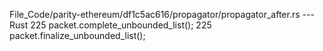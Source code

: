 File_Code/parity-ethereum/df1c5ac616/propagator/propagator_after.rs --- Rust
225                                 packet.complete_unbounded_list();                                                                                        225                                 packet.finalize_unbounded_list();


